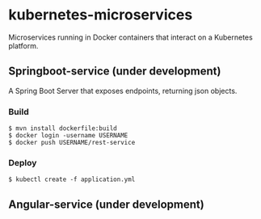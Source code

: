 # kubernetes-microservices
Microservices running in Docker containers that interact on a Kubernetes platform.

## Springboot-service (under development)
A Spring Boot Server that exposes endpoints, returning json objects.

### Build
```
$ mvn install dockerfile:build
$ docker login -username USERNAME
$ docker push USERNAME/rest-service
```
### Deploy
```
$ kubectl create -f application.yml
```

## Angular-service (under development)
